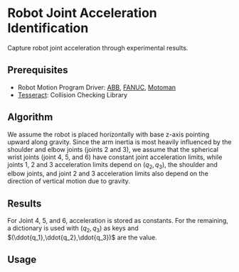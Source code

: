 # Robot Joint Acceleration Identification
Capture robot joint acceleration through experimental results.

## Prerequisites
* Robot Motion Program Driver: [ABB](https://github.com/rpiRobotics/abb_motion_program_exec), [FANUC](https://github.com/eric565648/fanuc_motion_program_exec), [Motoman](https://github.com/hehonglu123/dx200_motion_progam_exec)
* [Tesseract](https://github.com/tesseract-robotics/tesseract): Collision Checking Library

## Algorithm

We assume the robot is placed horizontally with base z-axis pointing upward along gravity. Since the arm inertia is most heavily influenced by the shoulder and elbow joints (joints 2 and 3), 
we assume that the spherical wrist joints (joint 4, 5, and 6) have constant joint acceleration limits, while joints 1, 2 and 3 acceleration limits depend on $(q_2,q_3)$, 
the shoulder and elbow joints, and joint 2 and 3 acceleration limits also depend on the direction of vertical motion due to gravity. 

## Results
For Joint 4, 5, and 6, acceleration is stored as constants. For the remaining, a dictionary is used with $(q_2,q_3)$ as keys and $(\ddot{q_1},\ddot{q_2},\ddot{q_3})$ are the value.


## Usage


